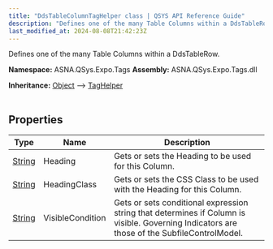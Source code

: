 ```yaml
---
title: "DdsTableColumnTagHelper class | QSYS API Reference Guide"
description: "Defines one of the many Table Columns within a DdsTableRow. "
last_modified_at: 2024-08-08T21:42:23Z
---
```


Defines one of the many Table Columns within a DdsTableRow.

**Namespace:** ASNA.QSys.Expo.Tags
**Assembly:** ASNA.QSys.Expo.Tags.dll

**Inheritance:** [Object](https://docs.microsoft.com/en-us/dotnet/api/system.object) --> [TagHelper](https://learn.microsoft.com/en-us/dotnet/api/microsoft.aspnetcore.razor.taghelpers.taghelper?view=aspnetcore-8.0)
<br>
<br>

## Properties

| Type | Name | Description
| --- | --- | --- 
| [String](https://learn.microsoft.com/en-us/dotnet/api/system.string?view=net-8.0) | Heading | Gets or sets the Heading to be used for this Column. |
| [String](https://learn.microsoft.com/en-us/dotnet/api/system.string?view=net-8.0) | HeadingClass | Gets or sets the CSS Class to be used with the Heading for this Column. |
| [String](https://learn.microsoft.com/en-us/dotnet/api/system.string?view=net-8.0) | VisibleCondition | Gets or sets conditional expression string that determines if Column is visible. Governing Indicators are those of the SubfileControlModel. |
